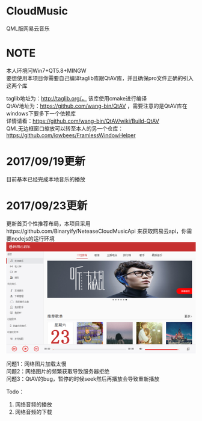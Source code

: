 # CloudMusic
QML版网易云音乐

# NOTE #
本人环境问Win7+QT5.8+MINGW<br />
要想使用本项目你需要自己编译taglib库跟QtAV库，并且确保pro文件正确的引入这两个库<br />

taglib地址为：http://taglib.org/， 该库使用cmake进行编译<br />
QtAV地址为：https://github.com/wang-bin/QtAV ，需要注意的是QtAV库在windows下要多下一个依赖库<br />
详情请看：https://github.com/wang-bin/QtAV/wiki/Build-QtAV <br />
QML无边框窗口缩放可以转至本人的另一个仓库：https://github.com/lowbees/FramlessWindowHelper

# 2017/09/19更新 #
目前基本已经完成本地音乐的播放


# 2017/09/23更新 #
更新首页个性推荐布局，本项目采用https://github.com/Binaryify/NeteaseCloudMusicApi 来获取网易云api，你需要nodejs的运行环境
![](https://github.com/lowbees/images/blob/master/CloudMusic.png)

问题1：网络图片加载太慢<br />
问题2：网络图片的频繁获取导致服务器拒绝<br />
问题3：QtAV的bug，暂停的时候seek然后再播放会导致重新播放<br />

Todo：<br />
1. 网络音频的播放
2. 网络音频的下载
